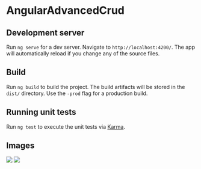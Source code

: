 # AngularAdvancedCrud
## Development server

Run `ng serve` for a dev server. Navigate to `http://localhost:4200/`. The app will automatically reload if you change any of the source files.

## Build

Run `ng build` to build the project. The build artifacts will be stored in the `dist/` directory. Use the `-prod` flag for a production build.

## Running unit tests

Run `ng test` to execute the unit tests via [Karma](https://karma-runner.github.io).

## Images

![](https://media.giphy.com/media/3o7btY669yHQuInxny/giphy.gif)
![](https://media.giphy.com/media/3oKIPn0ijQJKP4pAys/giphy.gif)